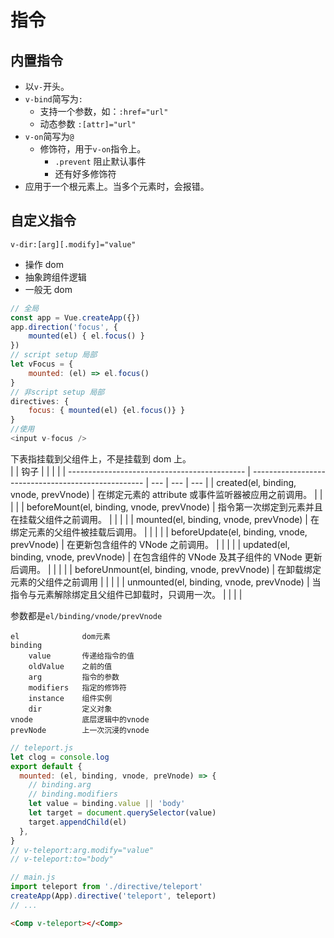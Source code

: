 # 指令

## 内置指令

- 以`v-`开头。
- `v-bind`简写为`:`
  - 支持一个参数，如：`:href="url"`
  - 动态参数 `:[attr]="url"`
- `v-on`简写为`@`
  - 修饰符，用于`v-on`指令上。
    - `.prevent` 阻止默认事件
    - 还有好多修饰符
- 应用于一个根元素上。当多个元素时，会报错。

## 自定义指令

`v-dir:[arg][.modify]="value"`

- 操作 dom
- 抽象跨组件逻辑
- 一般无 dom

```js
// 全局
const app = Vue.createApp({})
app.direction('focus', {
    mounted(el) { el.focus() }
})
// script setup 局部
let vFocus = {
    mounted: (el) => el.focus()
}
// 非script setup 局部
directives: {
    focus: { mounted(el) {el.focus()} }
}
//使用
<input v-focus />
```

下表指挂载到父组件上，不是挂载到 dom 上。  
| | 钩子 | | | |
| -------------------------------------------- | --------------------------------------------------- | --- | --- | --- |
| created(el, binding, vnode, prevVnode) | 在绑定元素的 attribute 或事件监听器被应用之前调用。 | | | |
| beforeMount(el, binding, vnode, prevVnode) | 指令第一次绑定到元素并且在挂载父组件之前调用。 | | | |
| mounted(el, binding, vnode, prevVnode) | 在绑定元素的父组件被挂载后调用。 | | | |
| beforeUpdate(el, binding, vnode, prevVnode) | 在更新包含组件的 VNode 之前调用。 | | | |
| updated(el, binding, vnode, prevVnode) | 在包含组件的 VNode 及其子组件的 VNode 更新后调用。 | | | |
| beforeUnmount(el, binding, vnode, prevVnode) | 在卸载绑定元素的父组件之前调用 | | | |
| unmounted(el, binding, vnode, prevVnode) | 当指令与元素解除绑定且父组件已卸载时，只调用一次。 | | | |

参数都是`el/binding/vnode/prevVnode`

```
el              dom元素
binding
    value       传递给指令的值
    oldValue    之前的值
    arg         指令的参数
    modifiers   指定的修饰符
    instance    组件实例
    dir         定义对象
vnode           底层逻辑中的vnode
prevNode        上一次沉浸的vnode
```

```js
// teleport.js
let clog = console.log
export default {
  mounted: (el, binding, vnode, preVnode) => {
    // binding.arg
    // binding.modifiers
    let value = binding.value || 'body'
    let target = document.querySelector(value)
    target.appendChild(el)
  },
}
// v-teleport:arg.modify="value"
// v-teleport:to="body"
```

```js
// main.js
import teleport from './directive/teleport'
createApp(App).directive('teleport', teleport)
// ...
```

```html
<Comp v-teleport></<Comp>
```
